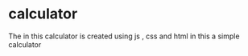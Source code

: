 # calculator
The in this calculator is created using js , css and html  in this a  simple calculator 

